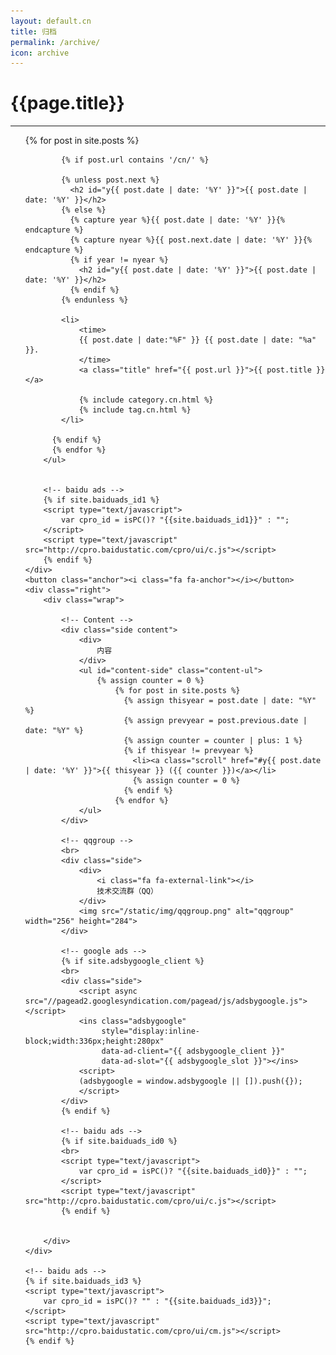 ```yaml
---
layout: default.cn
title: 归档
permalink: /archive/
icon: archive
---
```


<!-- <h1>Archive of posts with {{ page.type }} '{{ page.title }}'</h1> -->


<div class="page clearfix">
    <div class="left">
        <h1>{{page.title}}</h1>
        <hr>
        <ul>
          {% for post in site.posts %}

            {% if post.url contains '/cn/' %}

            {% unless post.next %}
              <h2 id="y{{ post.date | date: '%Y' }}">{{ post.date | date: '%Y' }}</h2>
            {% else %}
              {% capture year %}{{ post.date | date: '%Y' }}{% endcapture %}
              {% capture nyear %}{{ post.next.date | date: '%Y' }}{% endcapture %}
              {% if year != nyear %}
                <h2 id="y{{ post.date | date: '%Y' }}">{{ post.date | date: '%Y' }}</h2>
              {% endif %}
            {% endunless %}

            <li>
                <time>
                {{ post.date | date:"%F" }} {{ post.date | date: "%a" }}.
                </time>
                <a class="title" href="{{ post.url }}">{{ post.title }}</a>

                {% include category.cn.html %}
                {% include tag.cn.html %}
            </li>

          {% endif %}
          {% endfor %}
        </ul>


        <!-- baidu ads -->
        {% if site.baiduads_id1 %}
        <script type="text/javascript">
            var cpro_id = isPC()? "{{site.baiduads_id1}}" : "";
        </script>
        <script type="text/javascript" src="http://cpro.baidustatic.com/cpro/ui/c.js"></script>
        {% endif %}
    </div>
    <button class="anchor"><i class="fa fa-anchor"></i></button>
    <div class="right">
        <div class="wrap">

            <!-- Content -->
            <div class="side content">
                <div>
                    内容
                </div>
                <ul id="content-side" class="content-ul">
                    {% assign counter = 0 %}
                        {% for post in site.posts %}
                          {% assign thisyear = post.date | date: "%Y" %}
                          {% assign prevyear = post.previous.date | date: "%Y" %}
                          {% assign counter = counter | plus: 1 %}
                          {% if thisyear != prevyear %}
                            <li><a class="scroll" href="#y{{ post.date | date: '%Y' }}">{{ thisyear }} ({{ counter }})</a></li>
                            {% assign counter = 0 %}
                          {% endif %}
                        {% endfor %}
                </ul>
            </div>
            
            <!-- qqgroup -->
            <br>
            <div class="side">
                <div>
                    <i class="fa fa-external-link"></i>
                    技术交流群（QQ）
                </div>
                <img src="/static/img/qqgroup.png" alt="qqgroup" width="256" height="284">
            </div> 

            <!-- google ads -->
            {% if site.adsbygoogle_client %}
            <br>
            <div class="side">
                <script async src="//pagead2.googlesyndication.com/pagead/js/adsbygoogle.js"></script>
                <ins class="adsbygoogle"
                     style="display:inline-block;width:336px;height:280px"
                     data-ad-client="{{ adsbygoogle_client }}"
                     data-ad-slot="{{ adsbygoogle_slot }}"></ins>
                <script>
                (adsbygoogle = window.adsbygoogle || []).push({});
                </script>
            </div> 
            {% endif %}

            <!-- baidu ads -->
            {% if site.baiduads_id0 %}
            <br>
            <script type="text/javascript">
                var cpro_id = isPC()? "{{site.baiduads_id0}}" : "";
            </script>
            <script type="text/javascript" src="http://cpro.baidustatic.com/cpro/ui/c.js"></script>
            {% endif %}


        </div>
    </div>

    <!-- baidu ads -->
    {% if site.baiduads_id3 %}
    <script type="text/javascript">
        var cpro_id = isPC()? "" : "{{site.baiduads_id3}}";
    </script>
    <script type="text/javascript" src="http://cpro.baidustatic.com/cpro/ui/cm.js"></script>
    {% endif %}
</div>
<script src="{{ "/js/pageContent.js " | prepend: site.baseurl }}" charset="utf-8"></script>

